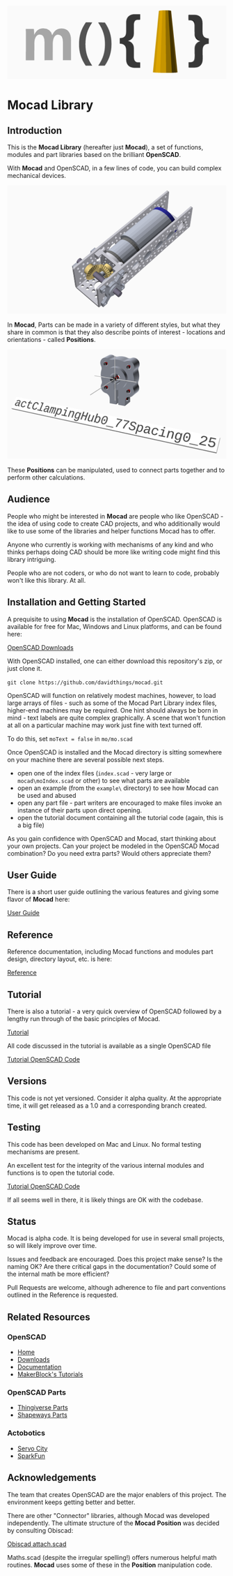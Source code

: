 ![](doc/images/mocadLogoLarge.png)

# Mocad Library

## Introduction

This is the **Mocad Library** (hereafter just **Mocad**), a set of functions, modules and part libraries based on the brilliant **OpenSCAD**.

With **Mocad** and OpenSCAD, in a few lines of code, you can build complex mechanical devices.

![](doc/images/actobotics_bevel_gear_mechanism.png)

In **Mocad**, Parts can be made in a variety of different styles, but what they share in common is that they also describe points of interest - locations and orientations - called **Positions**.

![](doc/images/actobotics_clamp_hub.png)

These **Positions** can be manipulated, used to connect parts together and to perform other calculations.

## Audience

People who might be interested in **Mocad** are people who like OpenSCAD - the idea of using code to create CAD projects, and who additionally would like to use some of the libraries and helper functions Mocad has to offer.

Anyone who currently is working with mechanisms of any kind and who thinks perhaps doing CAD should be more like writing code might find this library intriguing.

People who are not coders, or who do not want to learn to code, probably won't like this library.  At all.

## Installation and Getting Started

A prequisite to using **Mocad** is the installation of OpenSCAD.  OpenSCAD is available for free for Mac, Windows and Linux platforms, and can be found here:

[OpenSCAD Downloads](http://www.openscad.org/downloads.html)

With OpenSCAD installed, one can either download this repository's zip, or just clone it.

```git clone https://github.com/davidthings/mocad.git```

OpenSCAD will function on relatively modest machines, however, to load large arrays of files - such as some of the Mocad Part Library index files, higher-end machines may be required.  One hint should always be born in mind - text labels are quite complex graphically.  A scene that won't function at all on a particular machine may work just fine with text turned off.

To do this, set ```moText = false``` in ```mo/mo.scad```

Once OpenSCAD is installed and the Mocad directory is sitting somewhere on your machine there are several possible next steps.

- open one of the index files (```index.scad``` - very large or ```mocad\moIndex.scad``` or other) to see what parts are available
- open an example (from the ```example\``` directory) to see how Mocad can be used and abused
- open any part file - part writers are encouraged to make files invoke an instance
of their parts upon direct opening.
- open the tutorial document containing all the tutorial code (again, this is a big
  file)

As you gain confidence with OpenSCAD and Mocad, start thinking about your own projects. Can your project be modeled in the OpenSCAD Mocad combination?  Do you need extra parts? Would others appreciate them?

## User Guide

There is a short user guide outlining the various features and giving some flavor of **Mocad** here:

[User Guide](doc/userguide.md)

## Reference

Reference documentation, including Mocad functions and modules part design, directory layout, etc. is here:

[Reference](doc/reference.md)

## Tutorial

There is also a tutorial - a very quick overview of OpenSCAD followed by a lengthy run through of the basic principles of Mocad.

[Tutorial](tutorial/tutorial.md)

All code discussed in the tutorial is available as a single OpenSCAD file

[Tutorial OpenSCAD Code](tutorial/moTutorial.scad)

## Versions

This code is not yet versioned.  Consider it alpha quality.  At the appropriate time, it will get released as a 1.0 and a corresponding branch created.

## Testing

This code has been developed on Mac and Linux.  No formal testing mechanisms are present.  

An excellent test for the integrity of the various internal modules and functions is to open the tutorial code.  

[Tutorial OpenSCAD Code](tutorial/moTutorial.scad)

If all seems well in there, it is likely things are OK with the codebase.

## Status

Mocad is alpha code.  It is being developed for use in several small projects, so
will likely improve over time.

Issues and feedback are encouraged.  Does this project make sense?  Is the naming OK? Are there critical gaps in the documentation?  Could some of the internal math be more efficient?

Pull Requests are welcome, although adherence to file and part conventions outlined
in the Reference is requested.

## Related Resources

### OpenSCAD
- [Home](http://www.openscad.org)
- [Downloads](http://www.openscad.org/downloads.html)
- [Documentation](http://www.openscad.org/documentation.html)
- [MakerBlock's Tutorials](http://www.makerbot.com/tutorials/openscad-tutorials)

### OpenSCAD Parts
- [Thingiverse Parts](http://www.thingiverse.com/openscad/collections/libraries)
- [Shapeways Parts](http://www.shapeways.com/search?q=openscad)

### Actobotics
- [Servo City](https://www.servocity.com/html/actoboticstm.html)
- [SparkFun](https://www.sparkfun.com/actobotics)

## Acknowledgements

The team that creates OpenSCAD are the major enablers of this project.  The environment keeps getting better and better.

There are other "Connector" libraries, although Mocad was developed independently.  The ultimate structure of the **Mocad** **Position** was decided by consulting Obiscad:

[Obiscad attach.scad](https://github.com/Obijuan/obiscad/blob/master/obiscad/attach.scad)

Maths.scad (despite the irregular spelling!) offers numerous helpful math routines.  **Mocad** uses some of these in the **Position** manipulation code.

